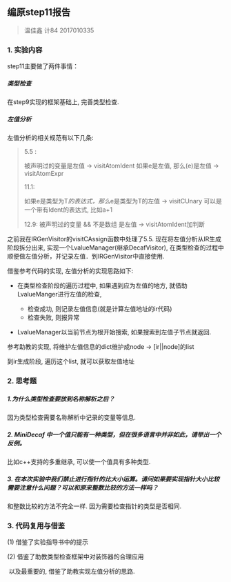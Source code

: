 ## 编原step11报告

> 温佳鑫 计84 2017010335

### 1. 实验内容

step11主要做了两件事情：

##### 类型检查

在step9实现的框架基础上, 完善类型检查.

##### 左值分析

左值分析的相关规范有以下几条:

>5.5 : 
>
>被声明过的变量是左值 -> visitAtomIdent
>如果e是左值, 那么(e)是左值 -> visitAtomExpr
>
>11.1: 
>
>如果e是类型为T*的表达式，那么*e是类型为T的左值 -> visitCUnary
>可以是一个带有Ident的表达式, 比如a+1
>
>12.9:
>被声明过的变量 && 不是数组 是左值 -> visitAtomIdent加判断

之前我在IRGenVisitor的visitCAssign函数中处理了5.5. 现在将左值分析从IR生成阶段拆分出来, 实现一个LvalueManager(继承DecafVisitor), 在类型检查的过程中顺便做左值分析，并记录左值．到IRGenVisitor中直接使用.

借鉴参考代码的实现, 左值分析的实现思路如下: 

- 在类型检查阶段的遍历过程中, 如果遇到应为左值的地方, 就借助LvalueManger进行左值的检查,

  - 检查成功, 则记录左值信息(就是计算左值地址的ir代码)
  - 检查失败, 则报异常

- LvalueManager以当前节点为根开始搜索,  如果搜索到左值子节点就返回.

参考助教的实现, 将维护左值信息的dict维护成node -> [ir||node]的list

到ir生成阶段, 遍历这个list, 就可以获取左值地址


### 2. 思考题

##### 1.为什么类型检查要放到名称解析之后？

因为类型检查需要名称解析中记录的变量等信息.

##### 2. MiniDecaf 中一个值只能有一种类型，但在很多语言中并非如此，请举出一个反例。

比如c++支持的多重继承, 可以使一个值具有多种类型.

##### 3. 在本次实验中我们禁止进行指针的比大小运算。请问如果要实现指针大小比较需要注意什么问题？可以和原来整数比较的方法一样吗？

和整数比较的方法不完全一样. 因为需要检查指针的类型是否相同.

### 3. 代码复用与借鉴

(1) 借鉴了实验指导书中的提示

(2) 借鉴了助教类型检查框架中对装饰器的合理应用

​	  以及最重要的, 借鉴了助教实现左值分析的思路.

